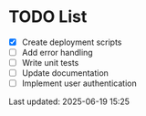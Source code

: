 # TODO List

- [x] Create deployment scripts
- [ ] Add error handling
- [ ] Write unit tests
- [ ] Update documentation
- [ ] Implement user authentication

Last updated: 2025-06-19 15:25
